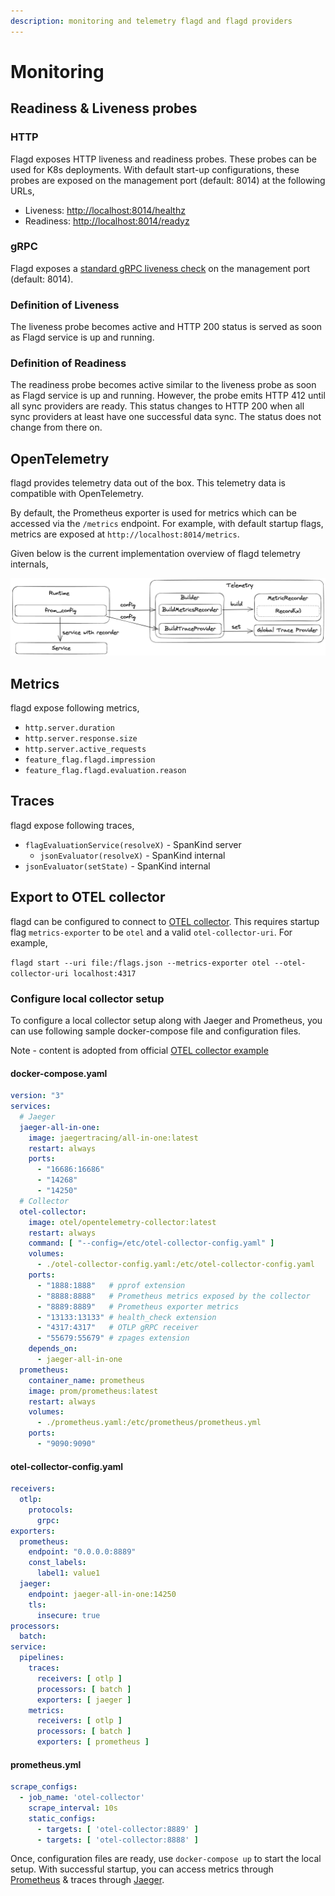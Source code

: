 ```yaml
---
description: monitoring and telemetry flagd and flagd providers
---
```


# Monitoring

## Readiness & Liveness probes

### HTTP

Flagd exposes HTTP liveness and readiness probes.
These probes can be used for K8s deployments.
With default start-up configurations, these probes are exposed on the management port (default: 8014) at the following URLs,

- Liveness: <http://localhost:8014/healthz>
- Readiness: <http://localhost:8014/readyz>

### gRPC

Flagd exposes a [standard gRPC liveness check](https://github.com/grpc/grpc/blob/master/doc/health-checking.md) on the management port (default: 8014).

### Definition of Liveness

The liveness probe becomes active and HTTP 200 status is served as soon as Flagd service is up and running.

### Definition of Readiness

The readiness probe becomes active similar to the liveness probe as soon as Flagd service is up and running.
However,
the probe emits HTTP 412 until all sync providers are ready.
This status changes to HTTP 200 when all sync providers at
least have one successful data sync.
The status does not change from there on.

## OpenTelemetry

flagd provides telemetry data out of the box. This telemetry data is compatible with OpenTelemetry.

By default, the Prometheus exporter is used for metrics which can be accessed via the `/metrics` endpoint. For example,
with default startup flags, metrics are exposed at `http://localhost:8014/metrics`.

Given below is the current implementation overview of flagd telemetry internals,

![flagd telemetry](../images/flagd-telemetry.png)

## Metrics

flagd expose following metrics,

- `http.server.duration`
- `http.server.response.size`
- `http.server.active_requests`
- `feature_flag.flagd.impression`
- `feature_flag.flagd.evaluation.reason`

## Traces

flagd expose following traces,

- `flagEvaluationService(resolveX)` - SpanKind server
  - `jsonEvaluator(resolveX)` - SpanKind internal
- `jsonEvaluator(setState)` - SpanKind internal

## Export to OTEL collector

flagd can be configured to connect to [OTEL collector](https://opentelemetry.io/docs/collector/). This requires startup
flag `metrics-exporter` to be `otel` and a valid `otel-collector-uri`. For example,

`flagd start --uri file:/flags.json --metrics-exporter otel --otel-collector-uri localhost:4317`

### Configure local collector setup

To configure a local collector setup along with Jaeger and Prometheus, you can use following sample docker-compose
file and configuration files.

Note - content is adopted from
official [OTEL collector example](https://github.com/open-telemetry/opentelemetry-collector-contrib/tree/main/examples/demo)

#### docker-compose.yaml

```yaml
version: "3"
services:
  # Jaeger
  jaeger-all-in-one:
    image: jaegertracing/all-in-one:latest
    restart: always
    ports:
      - "16686:16686"
      - "14268"
      - "14250"
  # Collector
  otel-collector:
    image: otel/opentelemetry-collector:latest
    restart: always
    command: [ "--config=/etc/otel-collector-config.yaml" ]
    volumes:
      - ./otel-collector-config.yaml:/etc/otel-collector-config.yaml
    ports:
      - "1888:1888"   # pprof extension
      - "8888:8888"   # Prometheus metrics exposed by the collector
      - "8889:8889"   # Prometheus exporter metrics
      - "13133:13133" # health_check extension
      - "4317:4317"   # OTLP gRPC receiver
      - "55679:55679" # zpages extension
    depends_on:
      - jaeger-all-in-one
  prometheus:
    container_name: prometheus
    image: prom/prometheus:latest
    restart: always
    volumes:
      - ./prometheus.yaml:/etc/prometheus/prometheus.yml
    ports:
      - "9090:9090"
```

#### otel-collector-config.yaml

```yaml
receivers:
  otlp:
    protocols:
      grpc:
exporters:
  prometheus:
    endpoint: "0.0.0.0:8889"
    const_labels:
      label1: value1
  jaeger:
    endpoint: jaeger-all-in-one:14250
    tls:
      insecure: true
processors:
  batch:
service:
  pipelines:
    traces:
      receivers: [ otlp ]
      processors: [ batch ]
      exporters: [ jaeger ]
    metrics:
      receivers: [ otlp ]
      processors: [ batch ]
      exporters: [ prometheus ]
```

#### prometheus.yml

```yaml
scrape_configs:
  - job_name: 'otel-collector'
    scrape_interval: 10s
    static_configs:
      - targets: [ 'otel-collector:8889' ]
      - targets: [ 'otel-collector:8888' ]
```

Once, configuration files are ready, use `docker-compose up` to start the local setup. With successful startup, you can
access metrics through [Prometheus](http://localhost:9090/graph) & traces through [Jaeger](http://localhost:16686/).
